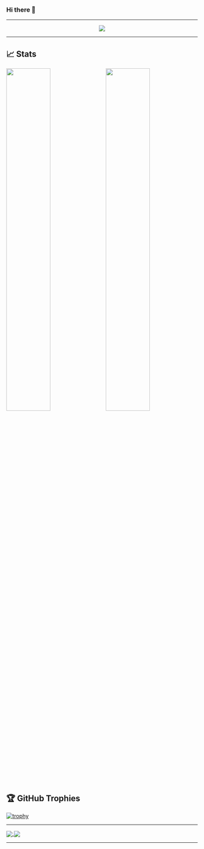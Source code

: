 ### Hi there 👋

<!--
**Radekyspec/Radekyspec** is a ✨ _special_ ✨ repository because its `README.md` (this file) appears on your GitHub profile.

Here are some ideas to get you started:

- 🔭 I’m currently working on ...
- 🌱 I’m currently learning ...
- 👯 I’m looking to collaborate on ...
- 🤔 I’m looking for help with ...
- 💬 Ask me about ...
- 📫 How to reach me: ...
- 😄 Pronouns: ...
- ⚡ Fun fact: ...
-->

---

<p align="center"> 
   <img alingn="center" src="https://profile-counter.glitch.me/Radekyspec/count.svg" />
 </p>
 

---

## 📈 Stats
<img  src="https://github-readme-stats.vercel.app/api?username=Radekyspec&show_icons=true&hide_border=true&theme=dark" width="48%" align="right" >
<img  src="https://github-readme-streak-stats.herokuapp.com/?user=Radekyspec&theme=dark" width="48%" >

## 🏆 GitHub Trophies
[![trophy](https://github-profile-trophy.vercel.app/?username=Radekyspec&theme=alduin)](https://github.com/ryo-ma/github-profile-trophy)


---

<a href="https://github.com/anuraghazra/github-readme-stats">
  <img align="center" src="https://github-readme-stats.vercel.app/api/?username=Radekyspec&count_private=true&show_icons=true&theme=dracula" />
</a>

<a href="https://github.com/anuraghazra/convoychat">
  <img align="center" src="https://github-readme-stats.vercel.app/api/top-langs/?username=Radekyspec&layout=compact&theme=dracula" />
</a>

---
